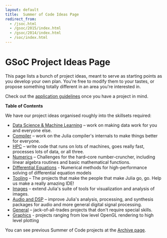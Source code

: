 ```yaml
---
layout: default
title:  Summer of Code Ideas Page
redirect_from:
  - /jsoc.html
  - /gsoc/2015/index.html
  - /gsoc/2014/index.html
  - /soc/index.html
---
```


# GSoC Project Ideas Page

This page lists a bunch of project ideas, meant to serve as starting points as you develop your own plan. You're free to modify them to your tastes, or propose something totally different in an area you're interested in.

Check out the [application guidelines](guidelines/) once you have a project in mind.

**Table of Contents**

We have our project ideas organised roughly into the skillsets required:

* [Data Science & Machine Learning](projects/ml.html) – work on making data work for you and everyone else.
* [Compiler](projects/compiler.html) – work on the Julia compiler's internals to make things better for everyone.
* [HPC](projects/hpc.html) – write code that runs on lots of machines, goes really fast, processes lots of data, or all three.
* [Numerics](projects/numerics.html) – Challenges for the hard–core number-cruncher, including linear algebra routines and basic mathematical functions.
* [Differential Equations](projects/diffeq.html) - Numerical methods for high-performance solving of differential equation models
* [Tooling](projects/tooling.html) – The projects that make the people that make Julia go, go. Help us make a really amazing IDE!
* [Images](projects/images.html) – extend Julia's suite of tools for visualization and analysis of images.
* [Audio and DSP](projects/audiodsp.html) – improve Julia's analysis, processing, and synthesis packages for audio and more general digital signal processing.
* [General](projects/general.html) – jack-of-all-trades projects that don't require special skills.
* [Graphics](projects/graphics.html) - projects ranging from low level OpenGL rendering to high level plotting

You can see previous Summer of Code projects at the [Archive page](archive.html).
